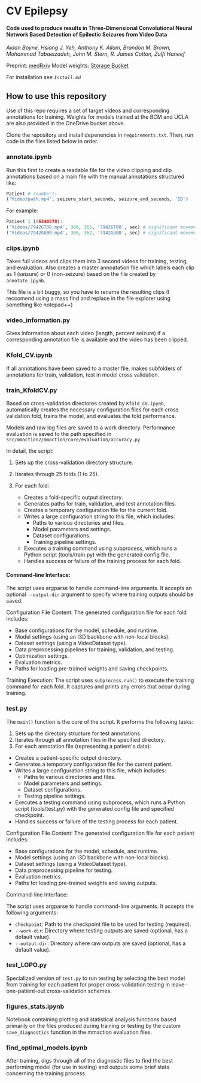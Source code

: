 # CV Epilepsy
#### Code used to produce results in **Three-Dimensional Convolutional Neural Network Based Detection of Epilectic Seizures from Video Data**
_Aidan Boyne, Hsiang J. Yeh, Anthony K. Allam, Brandon M. Brown, Mohammad Tabaeizadeh, John M. Stern, R. James Cotton, Zulfi Haneef_

Preprint: [medRxiv](https://www.medrxiv.org/content/10.1101/2024.10.11.24315247v1)
Model weights: [Storage Bucket](https://bcmedu-my.sharepoint.com/:f:/g/personal/u251245_bcm_edu/EugwlExA3IdFnzNzwUcAPXsB9Lf2KUR4Q53ruaWDXIcj_A?e=2T47nW)

For installation see _`Install.md`_

## How to use this repository

Use of this repo requires a set of target videos and corresponding annotations for training. Weights for models trained at the BCM and UCLA are also provided in the OneDrive bucket above.

Clone the repository and install depenencies in `requirements.txt`. Then, run code in the files listed below in order.

### annotate.ipynb

Run this first to create a readable file for the video clipping and clip annotations based on a main file with the manual annotations structured like:

```python
Patient # (number):
('Video/path.mp4', seizure_start_seconds, seizure_end_seconds, 'ID')
```
For example:
```python
Patient 1 (06348578):
('Videos/7942GT00.mp4', 306, 365, '7942GT00', sec) # significant movement 
('Videos/7942GU00.mp4', 300, 362, '7942GU00', sec) # significant movement
```

### clips.ipynb

Takes full videos and clips them into 3 second videos for training, testing, and evaluation. Also creates a master annoatation file which labels each clip as 1 (seizure) or 0 (non-seizure) based on the file created by `annotate.ipynb`.

This file is a bit buggy, so you have to rename the resulting clips (I reccomend using a mass find and replace in the file explorer using something like notepad++)

### video_information.py

Gives information about each video (length, percent seizure) if a corresponding annotation file is available and the video has been clipped.

### Kfold_CV.ipynb

If all annotations have been saved to a master file, makes subfolders of annotations for train, validation, test in model cross validation.

### train_KfoldCV.py

Based on cross-validation directores created by `Kfold_CV.ipynb`, automatically creates the necessary configuration files for each cross validation fold, trains the model, and evaluates the fold performance.

Models and raw log files are saved to a work directory. Performance evaluation is saved to the path specified in `src/mmaction2/mmaction/core/evaluation/accuracy.py`

In detail, the script:
1. Sets up the cross-validation directory structure.
2. Iterates through 25 folds (1 to 25).
3. For each fold:

    - Creates a fold-specific output directory.
    - Generates paths for train, validation, and test annotation files.
    - Creates a temporary configuration file for the current fold.
    - Writes a large configuration string to this file, which includes:
        - Paths to various directories and files.
        - Model parameters and settings.
        - Dataset configurations.
        - Training pipeline settings.
    - Executes a training command using subprocess, which runs a Python script (tools/train.py) with the generated config file.
    - Handles success or failure of the training process for each fold.


#### Command-line Interface:

The script uses argparse to handle command-line arguments.
It accepts an optional `--output-dir` argument to specify where training outputs should be saved.

Configuration File Content:
The generated configuration file for each fold includes:
- Base configurations for the model, schedule, and runtime.
- Model settings (using an I3D backbone with non-local blocks).
- Dataset settings (using a VideoDataset type).
- Data preprocessing pipelines for training, validation, and testing.
- Optimization settings.
- Evaluation metrics.
- Paths for loading pre-trained weights and saving checkpoints.

Training Execution: The script uses `subprocess.run()` to execute the training command for each fold.
It captures and prints any errors that occur during training.


### test.py

The `main()` function is the core of the script. It performs the following tasks:
1. Sets up the directory structure for test annotations.
2. Iterates through all annotation files in the specified directory.
3. For each annotation file (representing a patient's data):

- Creates a patient-specific output directory.
- Generates a temporary configuration file for the current patient.
- Writes a large configuration string to this file, which includes:
    - Paths to various directories and files.
    - Model parameters and settings.
    - Dataset configurations.
    - Testing pipeline settings.
- Executes a testing command using subprocess, which runs a Python script (tools/test.py) with the generated config file and specified checkpoint.
- Handles success or failure of the testing process for each patient.


Configuration File Content:
The generated configuration file for each patient includes:

- Base configurations for the model, schedule, and runtime.
- Model settings (using an I3D backbone with non-local blocks).
- Dataset settings (using a VideoDataset type).
- Data preprocessing pipeline for testing.
- Evaluation metrics.
- Paths for loading pre-trained weights and saving outputs.

Command-line Interface:

The script uses argparse to handle command-line arguments.
It accepts the following arguments:

- `checkpoint`: Path to the checkpoint file to be used for testing (required).
- `--work-dir`: Directory where testing outputs are saved (optional, has a default value).
- `--output-dir`: Directory where raw outputs are saved (optional, has a default value).

### test_LOPO.py

Specialized version of `test.py` to run testing by selecting the best model from training for each patient for proper cross-validation testing in leave-one-patient-out cross-validation schemes.

### figures_stats.ipynb

Notebook containing plotting and statistical analysis functions based primarily on the files produced during training or testing by the custom `save_diagnostics` function in the mmaction evaluation files.

### find_optimal_models.ipynb

After training, digs through all of the diagnostic files to find the best performing model (for use in testing) and outputs some brief stats concerning the training process.



